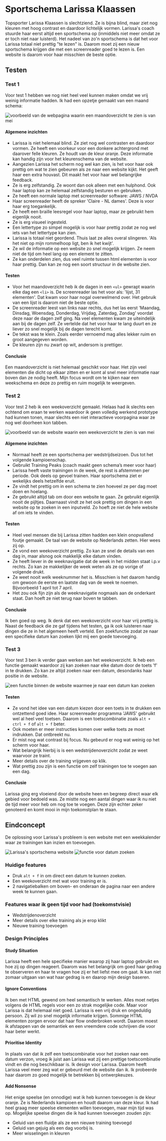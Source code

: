# Sportschema Larissa Klaassen

Topsporter Larissa Klaassen is slechtziend. Ze is bijna blind, maar ziet nog kleuren met hoog contrast en daardoor lichtelijk vormen. Larissa's coach stuurde haar eerst altijd een sportschema op (inmiddels niet meer omdat ze er toch niet naar luisterd). Het nadeel van zo'n sportschema is dat het voor Larissa totaal niet prettig "te lezen" is. Daarom moet zij een nieuw sportschema krijgen die met een screenreader goed te lezen is. Een website is daarom voor haar misschien de beste optie.

## Testen

### Test 1
Voor test 1 hebben we nog niet heel veel kunnen maken omdat we vrij weinig informatie hadden. Ik had een opzetje gemaakt van een maand schema:

![voorbeeld van de webpagina waarin een maandoverzicht te zien is van mei](img/maandoverzicht.png)

#### Algemene inzichten
- Larissa is niet helemaal blind. Ze ziet nog wel contrasten en daardoor vormen. Ze heeft een voorkeur voor een donkere achtergrond met  daarover felle kleuren. Ze houdt van de kleur oranje. Deze informatie kan handig zijn voor het kleurenschema van de website.
- Aangezien Larissa het scherm nog wel kan zien, is het voor haar ook prettig om wat te zien gebeuren als ze naar een website kijkt. Het geeft haar een extra houvast. Dit maakt het voor haar wel belangrijke feedback.
- Ze is erg zelfstandig. Ze woont dan ook alleen met een hulphond. Ook haar laptop kan ze helemaal zelfstandig besturen en gebruiken.
- Ze heeft een normale laptop met screenreader software: JAWS / NVDA
- Haar screenreader heeft de spreker 'Claire - NL dames'. Deze is voor haar erg toegankelijk.
- Ze heeft een braille leesregel voor haar laptop, maar ze gebruikt hem eigenlijk nooit.
- Ze is erg visueel ingesteld.
- Een lettertype zo simpel mogelijk is voor haar prettig zodat ze nog wel iets van het lettertype kan zien.
- Larissa is totaal niet geordend. Thuis laat ze alles overal slingeren. 'Als het niet op mijn rommelhoop ligt, ben ik het kwijt'.
- Ze wil de informatie op een website zo snel mogelijk krijgen. Ze neem niet de tijd om heel lang op een element te zitten.
- Ze kan onderdelen zien, dus veel ruimte tussen html elementen is voor haar prettig. Dan kan ze nog een soort structuur in de website zien.


#### Testen
- Voor het maandoverzicht heb ik de dagen in een `<ul>` gewrapt waarin elke dag een `<li>` is. De screenreader las het voor als: 'lijst, 31 elementen'. Dat kwam voor haar nogal overwelmend over. Het gebruik van een lijst is daarom niet de beste optie.
- De screenreader leest van links naar rechts, dus het las eerst 'Maandag, Dinsdag, Woensdag, Donderdag, Vrijdag, Zaterdag, Zondag' voordat deze naar de dagen zelf ging. Na veel elementen kwam ze uiteindelijk aan bij de dagen zelf. Ze vertelde dat het voor haar te lang duurt en ze liever zo snel mogelijk bij de dagen terecht komt.
- De tekst was te klein. Zoals eerder vernoemd mag alles lekker ruim en groot aangegeven worden.
- De kleuren zijn nu zwart op wit, andersom is prettiger.

#### Conclusie
Een maandoverzicht is niet helemaal geschikt voor haar. Het zijn veel elementen die dicht op elkaar zitten en er komt al snel meer informatie naar boven dan ze nodig heeft. Mijn focus wordt om te kijken naar een weekschema en deze zo prettig en ruim mogelijk te weergeven.

### Test 2
Voor test 2 heb ik een weekoverzicht gemaakt. Helaas had ik slechts een ochtend om eraan te werken waardoor ik geen volledig werkend prototype had kunnen tonen, maar slechts een niet interactieve voorpagina waar ze nog wel doorheen kon tabben.

![voorbeeld van de website waarin een weekoverzicht te zien is van mei](img/weekoverzicht.png)

#### Algemene inzichten
- Normaal heeft ze een sportschema per wedstrijdseizoen. Dus tot het volgende kampioenschap.
- Gebruikt Training Peaks (coach maakt geen schema’s meer voor haar)
- Larissa heeft vaste trainingen in de week, de rest is afstemmen per periode. Ook deels op gevoel trainen. Haar sportschema ziet er wekelijks deels hetzelfde eruit.
- Ze vindt het prettig om in een schema te zien hoeveel ze per dag moet doen en hoelang.
- Ze gebruikt altijd tab om door een website te gaan. Ze gebruikt eigenlijk nooit de pijltjes. Daarnaast vindt ze het ook prettig om dingen in een website op te zoeken in een inputveld. Zo hoeft ze niet de hele website af om iets te vinden.

#### Testen
- Heel veel mensen die bij Larissa zitten hadden een klein onopvallend foutje gemaakt. De taal van de website op Nederlands zetten. Hier wees zij op.
- Ze vond een weekoverzicht prettig. Zo kan ze snel de details van een dag in, maar alsnog ook makkelijk elke datum vinden.
- Ze heeft liever in de weeknavigatie dat de week in het midden staat i.p.v rechts. Zo kan ze makkelijker de week weten als ze op vorige of volgende drukt.
- Ze weet nooit welk weeknummer het is. Misschien is het daarom handig om gewoon de eerste en laatste dag van de week te noemen. Bijvoorbeeld 1 april tot 7 april.
- Het zou ook fijn zijn als de weeknavigatie nogmaals aan de onderkant staat. Dan hoeft ze niet terug naar boven te tabben.

#### Conclusie
Ik ben goed op weg. Ik denk dat een weekoverzicht voor haar vrij prettig is. Naast de feedback die ze gaf tijdens het testen, ga ik ook luisteren naar dingen die ze in het algemeen heeft verteld. Een zoekfunctie zodat ze naar een specifieke datum kan zoeken lijkt mij een goede toevoeging.

### Test 3
Voor test 3 ben ik verder gaan werken aan het weekoverzicht. Ik heb een functie gemaakt waardoor zij kan zoeken naar elke datum door de toets 'f' in te drukken. Zo kan ze altijd zoeken naar een datum, desondanks haar positie in de website.

![een functie binnen de website waarmee je naar een datum kan zoeken](img/searchdate.png)

#### Testen
- Ze vond het idee van een datum kiezen door een toets in te drukken een ontzettend goed idee. Haar screenreader programma 'JAWS' gebruikt wel al heel veel toetsen. Daarom is een toetscombinatie zoals `alt + ctrl + f` of `alt + f` beter.
- Ook moeten er meer instructies komen over welke toets ze moet indrukken. Dat ontbreekt nu.
- Er mist nog wat contrast bij focus. Nu gebeurd er nog wat weinig op het scherm voor haar.
- Wat belangrijk hierbij is is een wedstrijdenoverzicht zodat ze weet waarvoor ze traint.
- Meer details over de training vrijgeven op klik.
- Wat prettig zou zijn is een functie om zelf trainingen toe te voegen aan een dag.

#### Conclusie
Larissa ging erg vloeiend door de website heen en begreep direct waar elk gebied voor bedoeld was. Ze mistte nog een aantal dingen waar ik nu niet de tijd meer voor heb om nog toe te voegen. Deze zijn echter zeker genoteerd en komt mooi in mijn toekomstplan te staan.

## Eindconcept
De oplossing voor Larissa's probleem is een website met een weekkalender waar ze trainingen kan inzien en toevoegen.

![Larissa's sportschema website](img/weekoverzicht2.png)
![functie voor datum zoeken](img/searchdate2.png)

### Huidige features
- Druk `alt + f` in om direct een datum te kunnen zoeken.
- Een weekoverzicht met wat voor training er is.
- 2 navigatiebalken om boven- en onderaan de pagina naar een andere week te kunnen gaan.

### Features waar ik geen tijd voor had (toekomstvisie)
- Wedstrijdenoverzicht
- Meer details over elke training als je erop klikt
- Nieuwe training toevoegen

### Design Principles

#### Study Situation
Larissa heeft een hele specifieke manier waarop zij haar laptop gebruikt en hoe zij op dingen reageert. Daarom was het belangrijk om goed haar gedrag te observeren en haar te vragen hoe zij er het liefst mee om gaat. Ik kan niet zomaar uitgaan van wat haar gedrag is en daarop mijn design baseren.

#### Ignore Conventions
Ik ben met HTML gewend om heel semantisch te werken. Alles moet netjes volgens de HTML regels voor een zo strak mogelijke code. Maar voor Larissa is dat helemaal niet goed. Larissa is een vrij druk en ongeduldig persoon. Zij wil zo snel mogelijk informatie krijgen. Sommige HTML elementen zorgen ervoor dat haar flow onderbroken wordt. Daarom moest ik afstappen van de semantiek en een vreemdere code schrijven die voor haar beter werkt.

#### Prioritise Identity
In plaats van dat ik zelf een toetscombinatie voor het zoeken naar een datum verzon, vroeg ik juist aan Larissa wat zij een prettige toetscombinatie vindt en die nog beschikbaar is. Ik design voor Larissa. Daarom heeft Larissa veel meer zeg wat er gebeurd met de website dan ik. Ik probeerde haar daarom zo goed mogelijk te betrekken bij ontwerpkeuzes.

#### Add Nonsense
Het enige speelse (en onnodige) wat ik heb kunnen toevoegen is de kleur oranje. Ze is Nederlands kampioen en houdt daarom van deze kleur. Ik had heel graag meer speelse elementen willen toevoegen, maar mijn tijd was op. Mogelijke speelse dingen die ik had kunnen toevoegen zouden zijn:
- Geluid van een fluidje als ze een nieuwe training toevoegd
- Geluid van gejuig als een dag voorbij is.
- Meer wisselingen in kleuren



